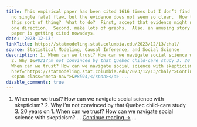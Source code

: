 ```yaml
---
title: This empirical paper has been cited 1616 times but I don’t find it convincing.  There’s
  no single fatal flaw, but the evidence does not seem so clear.  How to think about
  this sort of thing?  What to do?  First, accept that evidence might not all go in
  one direction.  Second, make lots of graphs.  Also, an amusing story about how this
  paper is getting cited nowadays.
date: '2023-12-13'
linkTitle: https://statmodeling.stat.columbia.edu/2023/12/13/chal/
source: Statistical Modeling, Causal Inference, and Social Science
description: 1. When can we trust? How can we navigate social science with skepticism?
  2. Why I&#8217;m not convinced by that Quebec child-care study 3. 20 years on 1.
  When can we trust? How can we navigate social science with skepticism? &#8230; <a
  href="https://statmodeling.stat.columbia.edu/2023/12/13/chal/">Continue reading
  <span class="meta-nav">&#8594;</span></a> ...
disable_comments: true
---
```

1. When can we trust? How can we navigate social science with skepticism? 2. Why I&#8217;m not convinced by that Quebec child-care study 3. 20 years on 1. When can we trust? How can we navigate social science with skepticism? &#8230; <a href="https://statmodeling.stat.columbia.edu/2023/12/13/chal/">Continue reading <span class="meta-nav">&#8594;</span></a> ...